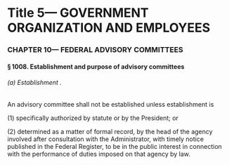 
# Title 5— GOVERNMENT ORGANIZATION AND EMPLOYEES
### CHAPTER 10— FEDERAL ADVISORY COMMITTEES
#### § 1008. Establishment and purpose of advisory committees
###### (a) Establishment .

An advisory committee shall not be established unless establishment is

(1) specifically authorized by statute or by the President; or

(2) determined as a matter of formal record, by the head of the agency involved after consultation with the Administrator, with timely notice published in the Federal Register, to be in the public interest in connection with the performance of duties imposed on that agency by law.
